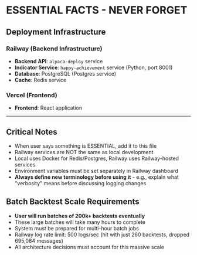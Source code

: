# ESSENTIAL FACTS - NEVER FORGET

## Deployment Infrastructure

### Railway (Backend Infrastructure)
- **Backend API**: `alpaca-deploy` service
- **Indicator Service**: `happy-achievement` service (Python, port 8001)
- **Database**: PostgreSQL (Postgres service)
- **Cache**: Redis service

### Vercel (Frontend)
- **Frontend**: React application

---

## Critical Notes
- When user says something is ESSENTIAL, add it to this file
- Railway services are NOT the same as local development
- Local uses Docker for Redis/Postgres, Railway uses Railway-hosted services
- Environment variables must be set separately in Railway dashboard
- **Always define new terminology before using it** - e.g., explain what "verbosity" means before discussing logging changes

## Batch Backtest Scale Requirements
- **User will run batches of 200k+ backtests eventually**
- These large batches will take many hours to complete
- System must be prepared for multi-hour batch jobs
- Railway log rate limit: 500 logs/sec (hit with just 260 backtests, dropped 695,084 messages)
- All architecture decisions must account for this massive scale
